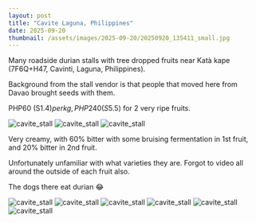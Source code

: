 ```yaml
---
layout: post
title: "Cavite Laguna, Philippines"
date: 2025-09-20
thumbnail: /assets/images/2025-09-20/20250920_135411_small.jpg
---
```


Many roadside durian stalls with tree dropped fruits near Katà kape (7F6Q+H47, Cavinti, Laguna, Philippines). 

Background from the stall vendor is that people that moved here from Davao brought seeds with them. 

PHP60 (S$1.4) per kg, PHP240 (S$5.5) for 2 very ripe fruits.

<img src="/assets/images/2025-09-20/20250920_132437_small.jpg" class="small-img" alt="cavite_stall">
<img src="/assets/images/2025-09-20/20250920_132445(0)_small.jpg" class="small-img" alt="cavite_stall">
<img src="/assets/images/2025-09-20/20250920_132901_small.jpg" class="small-img" alt="cavite_stall">

Very creamy, with 60% bitter with some bruising fermentation in 1st fruit, and 20% bitter in 2nd fruit.

Unfortunately unfamiliar with what varieties they are. Forgot to video all around the outside of each fruit also.

The dogs there eat durian 😂

<img src="/assets/images/2025-09-20/20250920_135411_small.jpg" class="small-img" alt="cavite_stall">
<img src="/assets/images/2025-09-20/20250920_132957_small.jpg" class="small-img" alt="cavite_stall">
<img src="/assets/images/2025-09-20/20250920_133127_small.jpg" class="small-img" alt="cavite_stall">
<img src="/assets/images/2025-09-20/20250920_133131_small.jpg" class="small-img" alt="cavite_stall">
<img src="/assets/images/2025-09-20/20250920_133813_small.jpg" class="small-img" alt="cavite_stall">
<img src="/assets/images/2025-09-20/20250920_134556_small.jpg" class="small-img" alt="cavite_stall">




